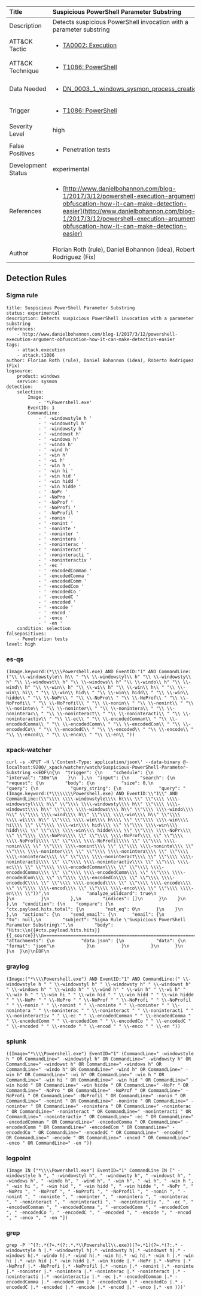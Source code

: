 | Title                | Suspicious PowerShell Parameter Substring                                                                                                                                                 |
|:---------------------|:------------------------------------------------------------------------------------------------------------------------------------------------------------|
| Description          | Detects suspicious PowerShell invocation with a parameter substring                                                                                                                                           |
| ATT&amp;CK Tactic    | <ul><li>[TA0002: Execution](https://attack.mitre.org/tactics/TA0002)</li></ul>  |
| ATT&amp;CK Technique | <ul><li>[T1086: PowerShell](https://attack.mitre.org/techniques/T1086)</li></ul>                             |
| Data Needed          | <ul><li>[DN_0003_1_windows_sysmon_process_creation](../Data_Needed/DN_0003_1_windows_sysmon_process_creation.md)</li></ul>                                                         |
| Trigger              | <ul><li>[T1086: PowerShell](../Triggers/T1086.md)</li></ul>  |
| Severity Level       | high                                                                                                                                                 |
| False Positives      | <ul><li>Penetration tests</li></ul>                                                                  |
| Development Status   | experimental                                                                                                                                                |
| References           | <ul><li>[http://www.danielbohannon.com/blog-1/2017/3/12/powershell-execution-argument-obfuscation-how-it-can-make-detection-easier](http://www.danielbohannon.com/blog-1/2017/3/12/powershell-execution-argument-obfuscation-how-it-can-make-detection-easier)</li></ul>                                                          |
| Author               | Florian Roth (rule), Daniel Bohannon (idea), Roberto Rodriguez (Fix)                                                                                                                                                |


## Detection Rules

### Sigma rule

```
title: Suspicious PowerShell Parameter Substring
status: experimental
description: Detects suspicious PowerShell invocation with a parameter substring
references:
    - http://www.danielbohannon.com/blog-1/2017/3/12/powershell-execution-argument-obfuscation-how-it-can-make-detection-easier
tags:
    - attack.execution
    - attack.t1086
author: Florian Roth (rule), Daniel Bohannon (idea), Roberto Rodriguez (Fix)
logsource:
    product: windows
    service: sysmon
detection:
    selection:
        Image:
            - '*\Powershell.exe'
        EventID: 1
        CommandLine:
            - ' -windowstyle h '
            - ' -windowstyl h'
            - ' -windowsty h'
            - ' -windowst h'
            - ' -windows h'
            - ' -windo h'
            - ' -wind h'
            - ' -win h'
            - ' -wi h'
            - ' -win h '
            - ' -win hi '
            - ' -win hid '
            - ' -win hidd '
            - ' -win hidde '
            - ' -NoPr '
            - ' -NoPro '
            - ' -NoProf '
            - ' -NoProfi '
            - ' -NoProfil ' 
            - ' -nonin '
            - ' -nonint '
            - ' -noninte '
            - ' -noninter '
            - ' -nonintera '
            - ' -noninterac '
            - ' -noninteract '
            - ' -noninteracti '
            - ' -noninteractiv '
            - ' -ec '
            - ' -encodedComman '
            - ' -encodedComma '
            - ' -encodedComm '
            - ' -encodedCom '
            - ' -encodedCo '
            - ' -encodedC '
            - ' -encoded '
            - ' -encode '
            - ' -encod '
            - ' -enco '
            - ' -en '
    condition: selection
falsepositives:
    - Penetration tests
level: high

```




### es-qs
    
```
(Image.keyword:(*\\\\Powershell.exe) AND EventID:"1" AND CommandLine:("\\ \\-windowstyle\\ h\\ " "\\ \\-windowstyl\\ h" "\\ \\-windowsty\\ h" "\\ \\-windowst\\ h" "\\ \\-windows\\ h" "\\ \\-windo\\ h" "\\ \\-wind\\ h" "\\ \\-win\\ h" "\\ \\-wi\\ h" "\\ \\-win\\ h\\ " "\\ \\-win\\ hi\\ " "\\ \\-win\\ hid\\ " "\\ \\-win\\ hidd\\ " "\\ \\-win\\ hidde\\ " "\\ \\-NoPr\\ " "\\ \\-NoPro\\ " "\\ \\-NoProf\\ " "\\ \\-NoProfi\\ " "\\ \\-NoProfil\\ " "\\ \\-nonin\\ " "\\ \\-nonint\\ " "\\ \\-noninte\\ " "\\ \\-noninter\\ " "\\ \\-nonintera\\ " "\\ \\-noninterac\\ " "\\ \\-noninteract\\ " "\\ \\-noninteracti\\ " "\\ \\-noninteractiv\\ " "\\ \\-ec\\ " "\\ \\-encodedComman\\ " "\\ \\-encodedComma\\ " "\\ \\-encodedComm\\ " "\\ \\-encodedCom\\ " "\\ \\-encodedCo\\ " "\\ \\-encodedC\\ " "\\ \\-encoded\\ " "\\ \\-encode\\ " "\\ \\-encod\\ " "\\ \\-enco\\ " "\\ \\-en\\ "))
```


### xpack-watcher
    
```
curl -s -XPUT -H \'Content-Type: application/json\' --data-binary @- localhost:9200/_xpack/watcher/watch/Suspicious-PowerShell-Parameter-Substring <<EOF\n{\n  "trigger": {\n    "schedule": {\n      "interval": "30m"\n    }\n  },\n  "input": {\n    "search": {\n      "request": {\n        "body": {\n          "size": 0,\n          "query": {\n            "query_string": {\n              "query": "(Image.keyword:(*\\\\\\\\Powershell.exe) AND EventID:\\"1\\" AND CommandLine:(\\"\\\\ \\\\-windowstyle\\\\ h\\\\ \\" \\"\\\\ \\\\-windowstyl\\\\ h\\" \\"\\\\ \\\\-windowsty\\\\ h\\" \\"\\\\ \\\\-windowst\\\\ h\\" \\"\\\\ \\\\-windows\\\\ h\\" \\"\\\\ \\\\-windo\\\\ h\\" \\"\\\\ \\\\-wind\\\\ h\\" \\"\\\\ \\\\-win\\\\ h\\" \\"\\\\ \\\\-wi\\\\ h\\" \\"\\\\ \\\\-win\\\\ h\\\\ \\" \\"\\\\ \\\\-win\\\\ hi\\\\ \\" \\"\\\\ \\\\-win\\\\ hid\\\\ \\" \\"\\\\ \\\\-win\\\\ hidd\\\\ \\" \\"\\\\ \\\\-win\\\\ hidde\\\\ \\" \\"\\\\ \\\\-NoPr\\\\ \\" \\"\\\\ \\\\-NoPro\\\\ \\" \\"\\\\ \\\\-NoProf\\\\ \\" \\"\\\\ \\\\-NoProfi\\\\ \\" \\"\\\\ \\\\-NoProfil\\\\ \\" \\"\\\\ \\\\-nonin\\\\ \\" \\"\\\\ \\\\-nonint\\\\ \\" \\"\\\\ \\\\-noninte\\\\ \\" \\"\\\\ \\\\-noninter\\\\ \\" \\"\\\\ \\\\-nonintera\\\\ \\" \\"\\\\ \\\\-noninterac\\\\ \\" \\"\\\\ \\\\-noninteract\\\\ \\" \\"\\\\ \\\\-noninteracti\\\\ \\" \\"\\\\ \\\\-noninteractiv\\\\ \\" \\"\\\\ \\\\-ec\\\\ \\" \\"\\\\ \\\\-encodedComman\\\\ \\" \\"\\\\ \\\\-encodedComma\\\\ \\" \\"\\\\ \\\\-encodedComm\\\\ \\" \\"\\\\ \\\\-encodedCom\\\\ \\" \\"\\\\ \\\\-encodedCo\\\\ \\" \\"\\\\ \\\\-encodedC\\\\ \\" \\"\\\\ \\\\-encoded\\\\ \\" \\"\\\\ \\\\-encode\\\\ \\" \\"\\\\ \\\\-encod\\\\ \\" \\"\\\\ \\\\-enco\\\\ \\" \\"\\\\ \\\\-en\\\\ \\"))",\n              "analyze_wildcard": true\n            }\n          }\n        },\n        "indices": []\n      }\n    }\n  },\n  "condition": {\n    "compare": {\n      "ctx.payload.hits.total": {\n        "not_eq": 0\n      }\n    }\n  },\n  "actions": {\n    "send_email": {\n      "email": {\n        "to": null,\n        "subject": "Sigma Rule \'Suspicious PowerShell Parameter Substring\'",\n        "body": "Hits:\\n{{#ctx.payload.hits.hits}}{{_source}}\\n================================================================================\\n{{/ctx.payload.hits.hits}}",\n        "attachments": {\n          "data.json": {\n            "data": {\n              "format": "json"\n            }\n          }\n        }\n      }\n    }\n  }\n}\nEOF\n
```


### graylog
    
```
(Image:("*\\\\Powershell.exe") AND EventID:"1" AND CommandLine:(" \\-windowstyle h " " \\-windowstyl h" " \\-windowsty h" " \\-windowst h" " \\-windows h" " \\-windo h" " \\-wind h" " \\-win h" " \\-wi h" " \\-win h " " \\-win hi " " \\-win hid " " \\-win hidd " " \\-win hidde " " \\-NoPr " " \\-NoPro " " \\-NoProf " " \\-NoProfi " " \\-NoProfil " " \\-nonin " " \\-nonint " " \\-noninte " " \\-noninter " " \\-nonintera " " \\-noninterac " " \\-noninteract " " \\-noninteracti " " \\-noninteractiv " " \\-ec " " \\-encodedComman " " \\-encodedComma " " \\-encodedComm " " \\-encodedCom " " \\-encodedCo " " \\-encodedC " " \\-encoded " " \\-encode " " \\-encod " " \\-enco " " \\-en "))
```


### splunk
    
```
((Image="*\\\\Powershell.exe") EventID="1" (CommandLine=" -windowstyle h " OR CommandLine=" -windowstyl h" OR CommandLine=" -windowsty h" OR CommandLine=" -windowst h" OR CommandLine=" -windows h" OR CommandLine=" -windo h" OR CommandLine=" -wind h" OR CommandLine=" -win h" OR CommandLine=" -wi h" OR CommandLine=" -win h " OR CommandLine=" -win hi " OR CommandLine=" -win hid " OR CommandLine=" -win hidd " OR CommandLine=" -win hidde " OR CommandLine=" -NoPr " OR CommandLine=" -NoPro " OR CommandLine=" -NoProf " OR CommandLine=" -NoProfi " OR CommandLine=" -NoProfil " OR CommandLine=" -nonin " OR CommandLine=" -nonint " OR CommandLine=" -noninte " OR CommandLine=" -noninter " OR CommandLine=" -nonintera " OR CommandLine=" -noninterac " OR CommandLine=" -noninteract " OR CommandLine=" -noninteracti " OR CommandLine=" -noninteractiv " OR CommandLine=" -ec " OR CommandLine=" -encodedComman " OR CommandLine=" -encodedComma " OR CommandLine=" -encodedComm " OR CommandLine=" -encodedCom " OR CommandLine=" -encodedCo " OR CommandLine=" -encodedC " OR CommandLine=" -encoded " OR CommandLine=" -encode " OR CommandLine=" -encod " OR CommandLine=" -enco " OR CommandLine=" -en "))
```


### logpoint
    
```
(Image IN ["*\\\\Powershell.exe"] EventID="1" CommandLine IN [" -windowstyle h ", " -windowstyl h", " -windowsty h", " -windowst h", " -windows h", " -windo h", " -wind h", " -win h", " -wi h", " -win h ", " -win hi ", " -win hid ", " -win hidd ", " -win hidde ", " -NoPr ", " -NoPro ", " -NoProf ", " -NoProfi ", " -NoProfil ", " -nonin ", " -nonint ", " -noninte ", " -noninter ", " -nonintera ", " -noninterac ", " -noninteract ", " -noninteracti ", " -noninteractiv ", " -ec ", " -encodedComman ", " -encodedComma ", " -encodedComm ", " -encodedCom ", " -encodedCo ", " -encodedC ", " -encoded ", " -encode ", " -encod ", " -enco ", " -en "])
```


### grep
    
```
grep -P '^(?:.*(?=.*(?:.*.*\\Powershell\\.exe))(?=.*1)(?=.*(?:.* -windowstyle h |.* -windowstyl h|.* -windowsty h|.* -windowst h|.* -windows h|.* -windo h|.* -wind h|.* -win h|.* -wi h|.* -win h |.* -win hi |.* -win hid |.* -win hidd |.* -win hidde |.* -NoPr |.* -NoPro |.* -NoProf |.* -NoProfi |.* -NoProfil |.* -nonin |.* -nonint |.* -noninte |.* -noninter |.* -nonintera |.* -noninterac |.* -noninteract |.* -noninteracti |.* -noninteractiv |.* -ec |.* -encodedComman |.* -encodedComma |.* -encodedComm |.* -encodedCom |.* -encodedCo |.* -encodedC |.* -encoded |.* -encode |.* -encod |.* -enco |.* -en )))'
```


